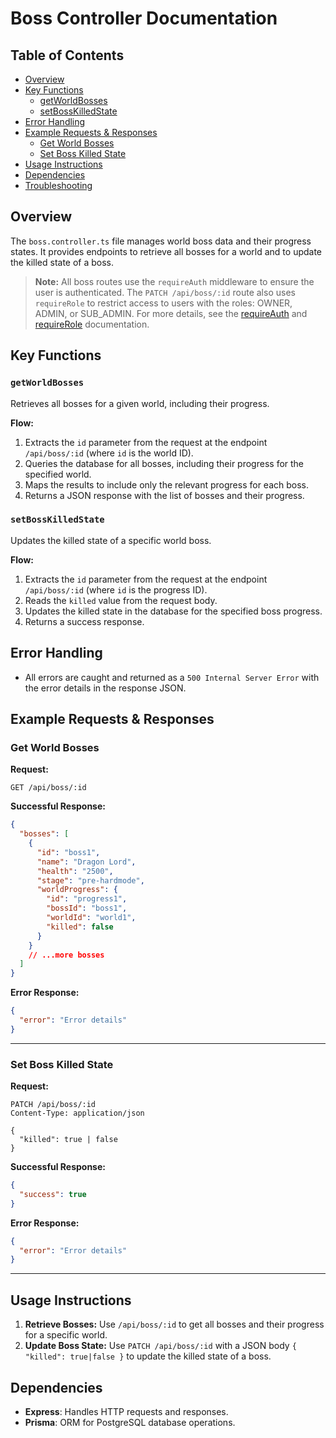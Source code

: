 # Boss Controller Documentation

## Table of Contents

- [Overview](#overview)
- [Key Functions](#key-functions)
  - [getWorldBosses](#getworldbosses)
  - [setBossKilledState](#setbosskilledstate)
- [Error Handling](#error-handling)
- [Example Requests & Responses](#example-requests--responses)
  - [Get World Bosses](#get-world-bosses)
  - [Set Boss Killed State](#set-boss-killed-state)
- [Usage Instructions](#usage-instructions)
- [Dependencies](#dependencies)
- [Troubleshooting](#troubleshooting)

## Overview

The `boss.controller.ts` file manages world boss data and their progress states. It provides endpoints to retrieve all bosses for a world and to update the killed state of a boss.

> **Note:**
> All boss routes use the `requireAuth` middleware to ensure the user is authenticated.
> The `PATCH /api/boss/:id` route also uses `requireRole` to restrict access to users with the roles: OWNER, ADMIN, or SUB_ADMIN.
> For more details, see the [requireAuth](../middleware/requireAuth.md) and [requireRole](../middleware/requireRole.md) documentation.

## Key Functions

### `getWorldBosses`

Retrieves all bosses for a given world, including their progress.

**Flow:**

1. Extracts the `id` parameter from the request at the endpoint `/api/boss/:id` (where `id` is the world ID).
2. Queries the database for all bosses, including their progress for the specified world.
3. Maps the results to include only the relevant progress for each boss.
4. Returns a JSON response with the list of bosses and their progress.

### `setBossKilledState`

Updates the killed state of a specific world boss.

**Flow:**

1. Extracts the `id` parameter from the request at the endpoint `/api/boss/:id` (where `id` is the progress ID).
2. Reads the `killed` value from the request body.
3. Updates the killed state in the database for the specified boss progress.
4. Returns a success response.

## Error Handling

- All errors are caught and returned as a `500 Internal Server Error` with the error details in the response JSON.

## Example Requests & Responses

### Get World Bosses

**Request:**

```http
GET /api/boss/:id
```

**Successful Response:**

```json
{
  "bosses": [
    {
      "id": "boss1",
      "name": "Dragon Lord",
      "health": "2500",
      "stage": "pre-hardmode",
      "worldProgress": {
        "id": "progress1",
        "bossId": "boss1",
        "worldId": "world1",
        "killed": false
      }
    }
    // ...more bosses
  ]
}
```

**Error Response:**

```json
{
  "error": "Error details"
}
```

---

### Set Boss Killed State

**Request:**

```http
PATCH /api/boss/:id
Content-Type: application/json

{
  "killed": true | false
}
```

**Successful Response:**

```json
{
  "success": true
}
```

**Error Response:**

```json
{
  "error": "Error details"
}
```

---

## Usage Instructions

1. **Retrieve Bosses:**
   Use `/api/boss/:id` to get all bosses and their progress for a specific world.
2. **Update Boss State:**
   Use `PATCH /api/boss/:id` with a JSON body `{ "killed": true|false }` to update the killed state of a boss.

## Dependencies

- **Express**: Handles HTTP requests and responses.
- **Prisma**: ORM for PostgreSQL database operations.
